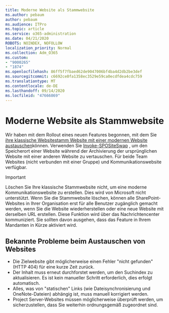 ```yaml
---
title: Moderne Website als Stammwebsite
ms.author: pebaum
author: pebaum
ms.audience: ITPro
ms.topic: article
ms.service: o365-administration
ms.date: 04/21/2020
ROBOTS: NOINDEX, NOFOLLOW
localization_priority: Normal
ms.collection: Adm_O365
ms.custom:
- "9000265"
- "1874"
ms.openlocfilehash: 86ff5f7fbaed62de9047006bf4ba4d2db2be3def
ms.sourcegitcommit: c6692ce0fa1358ec3529e59ca0ecdfdea4cdc759
ms.translationtype: MT
ms.contentlocale: de-DE
ms.lasthandoff: 09/14/2020
ms.locfileid: "47666869"
---
```

# <a name="modern-site-as-root-site"></a>Moderne Website als Stammwebsite

Wir haben mit dem Rollout eines neuen Features begonnen, mit dem Sie [ihre klassische Websitestamm Website mit einer modernen Website austauschen](https://docs.microsoft.com/sharepoint/modern-root-site)können. Verwenden Sie [Invoke-SPOSiteSwap](https://docs.microsoft.com/powershell/module/sharepoint-online/invoke-spositeswap?view=sharepoint-ps) , um den Speicherort einer Website während der Archivierung der ursprünglichen Website mit einer anderen Website zu vertauschen. Für beide Team Websites (nicht verbunden mit einer Gruppe) und Kommunikationswebsite verfügbar.

>[!Important]
> Löschen Sie Ihre klassische Stammwebsite nicht, um eine moderne Kommunikationswebsite zu erstellen. Dies wird von Microsoft nicht unterstützt. Wenn Sie die Stammwebsite löschen, können alle SharePoint-Websites in Ihrer Organisation erst für alle Benutzer zugänglich gemacht werden, wenn Sie die Website wiederherstellen oder eine neue Website mit derselben URL erstellen. Diese Funktion wird über das Nachrichtencenter kommuniziert. Sie sollten davon ausgehen, dass das Feature in Ihrem Mandanten in Kürze aktiviert wird.

## <a name="known-issues-with-swapping-sites"></a>Bekannte Probleme beim Austauschen von Websites
- Die Zielwebsite gibt möglicherweise einen Fehler "nicht gefunden" (HTTP 404) für eine kurze Zeit zurück.
- Der Inhalt muss erneut durchforstet werden, um den Suchindex zu aktualisieren. Es ist kein manueller Schritt erforderlich, dies erfolgt automatisch.
- Alles, was von "statischen" Links (wie Dateisynchronisierung und OneNote-Dateien) abhängig ist, muss manuell korrigiert werden.
- Project Server-Websites müssen möglicherweise überprüft werden, um sicherzustellen, dass Sie weiterhin ordnungsgemäß zugeordnet sind. 
